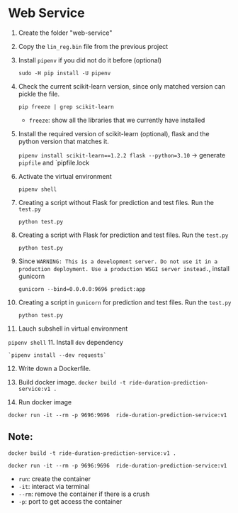 # Web Service

1. Create the folder "web-service"
2. Copy the `lin_reg.bin` file from the previous project

3. Install `pipenv` if you did not do it before (optional)
    
    `sudo -H pip install -U pipenv`
4. Check the current scikit-learn version, since only matched version can pickle the file.
    
    `pip freeze | grep scikit-learn`
   - `freeze`: show all the libraries that we currently have installed
5. Install the required version of scikit-learn (optional), flask and the python version that matches it.
    
    `pipenv install scikit-learn==1.2.2 flask --python=3.10`
   -> generate `pipfile` and `pipfile.lock
7. Activate the virtual environment
    
    `pipenv shell`
6. Creating a script without Flask for prediction and test files. Run the `test.py` 
   
    `python test.py`
7. Creating a script with Flask for prediction and test files. Run the `test.py` 

   `python test.py`
8. Since `WARNING: This is a development server. Do not use it in a production deployment. Use a production WSGI server instead.`, install gunicorn

   `gunicorn --bind=0.0.0.0:9696 predict:app`
9. Creating a script in `gunicorn` for prediction and test files. Run the `test.py` 

   `python test.py`
10. Lauch subshell in virtual environment

   `pipenv shell`
11. Install  `dev` dependency 

    `pipenv install --dev requests`
12. Write down a Dockerfile.
13. Build docker image.
   `docker build -t ride-duration-prediction-service:v1 .`

15. Run docker image

   `docker run -it --rm -p 9696:9696  ride-duration-prediction-service:v1`


## Note:
`docker build -t ride-duration-prediction-service:v1 .`

`docker run -it --rm -p 9696:9696  ride-duration-prediction-service:v1`

- `run`: create the container
- `-it`: interact via terminal
- `--rm`: remove the container if there is a crush
- `-p`: port to get access the container

